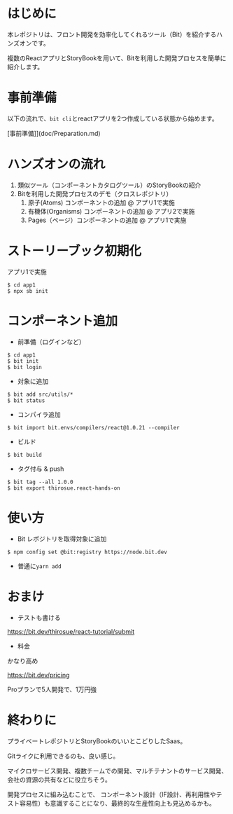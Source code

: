 # はじめに

本レポジトリは、フロント開発を効率化してくれるツール（Bit）を紹介するハンズオンです。

複数のReactアプリとStoryBookを用いて、Bitを利用した開発プロセスを簡単に紹介します。

# 事前準備

以下の流れで、`bit cli`とreactアプリを2つ作成している状態から始めます。

[事前準備]](doc/Preparation.md)

# ハンズオンの流れ

1. 類似ツール（コンポーネントカタログツール）のStoryBookの紹介
2. Bitを利用した開発プロセスのデモ（クロスレポジトリ）
   1. 原子(Atoms) コンポーネントの追加 @ アプリ1で実施
   2. 有機体(Organisms) コンポーネントの追加 @ アプリ2で実施
   3. Pages（ページ）コンポーネントの追加 @ アプリ1で実施
# ストーリーブック初期化

アプリ1で実施

```
$ cd app1
$ npx sb init
```

# コンポーネント追加

* 前準備（ログインなど）

```
$ cd app1
$ bit init
$ bit login
```

* 対象に追加

```
$ bit add src/utils/*
$ bit status
```

* コンパイラ追加

```
$ bit import bit.envs/compilers/react@1.0.21 --compiler
```

* ビルド

```
$ bit build
```

* タグ付与 & push

```
$ bit tag --all 1.0.0
$ bit export thirosue.react-hands-on
```

# 使い方

* Bit レポジトリを取得対象に追加

```
$ npm config set @bit:registry https://node.bit.dev
```

* 普通に`yarn add`

# おまけ

* テストも書ける

https://bit.dev/thirosue/react-tutorial/submit

* 料金

かなり高め

https://bit.dev/pricing

Proプランで5人開発で、1万円強

# 終わりに

プライベートレポジトリとStoryBookのいいとこどりしたSaas。

Gitライクに利用できるのも、良い感じ。

マイクロサービス開発、複数チームでの開発、マルチテナントのサービス開発、会社の資源の共有などに役立ちそう。

開発プロセスに組み込むことで、
コンポーネント設計（IF設計、再利用性やテスト容易性）も意識することになり、最終的な生産性向上も見込めるかも。